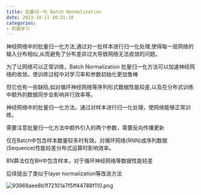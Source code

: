 ```yaml
---
title: 批量归一化 Batch Normalization
date: 2023-10-11 10:31:18
categories: 
- 机器学习
---
```




神经网络中的批量归一化方法,通过对一批样本进行归一化处理,使得每一层网络的输入分布相似,从而避免了分布差异过大导致网络无法收敛的问题。


为了让网络可以正常训练，Batch Normalization 批量归一化方法可以加速神经网络的收敛。使训练过程中对学习率和参数初始化更加鲁棒

但它也有一些缺陷,如对循环神经网络等序列形式数据性能较差,以及在分布式训练中额外的数据同步会影响并行效率等。

神经网络中的批量归一化方法，通过对样本进行归一化处理，使网络能够正常训练。

需要注意批量归一化方法中额外引入的两个参数，需要反向传播更新

仅在Batch中包含样本数量较多时有效。对循环网络(RNN)或序列数据(Sequence)性能较差分布式运算时影响效率。

BN算法仅在BH中包含样本，对于循环神经网络等数据性能较差

后续提出了类似于layer normalization等改进方法

![93968aee8b1f72101a7f5ff44788f110.png](93968aee8b1f72101a7f5ff44788f110.png)
